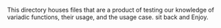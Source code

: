 This directory houses files that are a product of testing our knowledge of
variadic functions, their usage, and the usage case.
sit back and Enjoy.